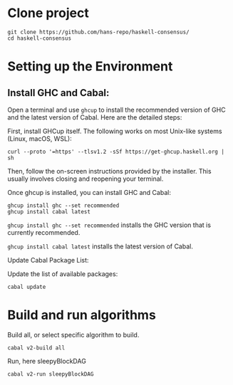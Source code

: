 # Clone project
```
git clone https://github.com/hans-repo/haskell-consensus/
cd haskell-consensus
```

# Setting up the Environment
## Install GHC and Cabal:

Open a terminal and use `ghcup` to install the recommended version of GHC and the latest version of Cabal. Here are the detailed steps:

First, install GHCup itself. The following works on most Unix-like systems (Linux, macOS, WSL):

```
curl --proto '=https' --tlsv1.2 -sSf https://get-ghcup.haskell.org | sh
```

Then, follow the on-screen instructions provided by the installer. This usually involves closing and reopening your terminal.

Once ghcup is installed, you can install GHC and Cabal:

```
ghcup install ghc --set recommended
ghcup install cabal latest
```

`ghcup install ghc --set recommended` installs the GHC version that is currently recommended.

`ghcup install cabal latest` installs the latest version of Cabal.

Update Cabal Package List:

Update the list of available packages:

```
cabal update
```

# Build and run algorithms
Build all, or select specific algorithm to build.

```
cabal v2-build all
```
Run, here sleepyBlockDAG
```
cabal v2-run sleepyBlockDAG
```
